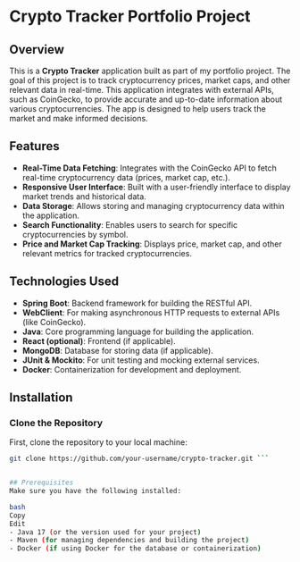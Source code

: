 # Crypto Tracker Portfolio Project

## Overview
This is a **Crypto Tracker** application built as part of my portfolio project. The goal of this project is to track cryptocurrency prices, market caps, and other relevant data in real-time. This application integrates with external APIs, such as CoinGecko, to provide accurate and up-to-date information about various cryptocurrencies. The app is designed to help users track the market and make informed decisions.

## Features
- **Real-Time Data Fetching**: Integrates with the CoinGecko API to fetch real-time cryptocurrency data (prices, market cap, etc.).
- **Responsive User Interface**: Built with a user-friendly interface to display market trends and historical data.
- **Data Storage**: Allows storing and managing cryptocurrency data within the application.
- **Search Functionality**: Enables users to search for specific cryptocurrencies by symbol.
- **Price and Market Cap Tracking**: Displays price, market cap, and other relevant metrics for tracked cryptocurrencies.

## Technologies Used
- **Spring Boot**: Backend framework for building the RESTful API.
- **WebClient**: For making asynchronous HTTP requests to external APIs (like CoinGecko).
- **Java**: Core programming language for building the application.
- **React (optional)**: Frontend (if applicable).
- **MongoDB**: Database for storing data (if applicable).
- **JUnit & Mockito**: For unit testing and mocking external services.
- **Docker**: Containerization for development and deployment.

## Installation

### Clone the Repository
First, clone the repository to your local machine:
```bash
git clone https://github.com/your-username/crypto-tracker.git ```


## Prerequisites
Make sure you have the following installed:

bash
Copy
Edit
- Java 17 (or the version used for your project)
- Maven (for managing dependencies and building the project)
- Docker (if using Docker for the database or containerization)

